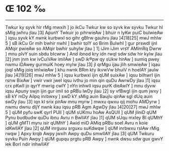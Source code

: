 # Œ 102 ‰
---
Twkur ky syvk hir rMg mwxih ] jo ikCu Twkur kw so syvk kw syvku Twkur
hI sMig jwhru jIau ]3] ApunY Twkuir jo pihrwieAw ] bhuir n lyKw puiC
bulwieAw ] iqsu syvk kY nwnk kurbwxI so gihr gBIrw gauhru jIau
]4]18]25] mwJ mhlw 5 ] sB ikCu Gr mih bwhir nwhI ] bwhir tolY
so Brim BulwhI ] gur prswdI ijnI AMqir pwieAw so AMqir bwhir suhylw
jIau ] 1] iJim iJim vrsY AMimRq Dwrw ] mnu pIvY suin sbdu bIcwrw ]
And ibnod kry idn rwqI sdw sdw hir kylw jIau ]2] jnm jnm kw
ivCuiVAw imilAw ] swD ik®pw qy sUkw hirAw ] sumiq pwey nwmu iDAwey
gurmuiK hoey mylw jIau ]3] jl qrMgu ijau jlih smwieAw ] iqau joqI sMig
joiq imlwieAw ] khu nwnk BRm kty ikvwVw bhuiV n hoeIAY jaulw jIau
]4]19]26] mwJ mhlw 5 ] iqsu kurbwxI ijin qUM suixAw ] iqsu
bilhwrI ijin rsnw BixAw ] vwir vwir jweI iqsu ivthu jo min qin quDu
AwrwDy jIau ]1] iqsu crx pKwlI jo qyrY mwrig cwlY ] nYn inhwlI iqsu
purK dieAwlY ] mnu dyvw iqsu Apuny swjn ijin gur imil so pRBu lwDy jIau
]2] sy vfBwgI ijin qum jwxy ] sB kY mDy Ailpq inrbwxy ] swD kY
sMig auin Baujlu qirAw sgl dUq auin swDy jIau ]3] iqn kI srix
pirAw mnu myrw ] mwxu qwxu qij mohu AMDyrw ] nwmu dwnu dIjY nwnk kau
iqsu pRB Agm AgwDy jIau ]4]20]27] mwJ mhlw 5 ] qUM pyfu swK qyrI
PUlI ] qUM sUKmu hoAw AsQUlI ] qUM jliniD qUM Pynu budbudw quDu ibnu Avru n
BwlIAY jIau ]1] qUM sUqu mxIey BI qUMhY ] qUM gMTI myru isir qUMhY ] Awid miD
AMiq pRBu soeI Avru n koie idKwlIAY jIau ]2] qUM inrguxu srguxu suKdwqw
] qUM inrbwxu rsIAw rMig rwqw ] Apxy krqb Awpy jwxih Awpy quDu
smwlIAY jIau ]3] qUM Twkuru syvku Puin Awpy ] qUM gupqu prgtu pRB Awpy ]
nwnk dwsu sdw gux gwvY iek BorI ndir inhwlIAY
####
